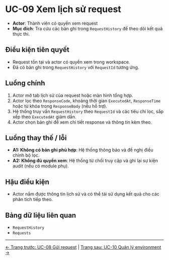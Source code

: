 # UC-09 Xem lịch sử request

- **Actor**: Thành viên có quyền xem request
- **Mục đích**: Tra cứu các bản ghi trong `RequestHistory` để theo dõi kết quả thực thi.

## Điều kiện tiên quyết
- Request tồn tại và actor có quyền xem trong workspace.
- Đã có bản ghi trong `RequestHistory` với `RequestId` tương ứng.

## Luồng chính
1. Actor mở tab lịch sử của request hoặc màn hình tổng hợp.
2. Actor lọc theo `ResponseCode`, khoảng thời gian `ExecutedAt`, `ResponseTime` hoặc từ khóa trong `ResponseBody` (nếu hỗ trợ).
3. Hệ thống truy vấn `RequestHistory` theo `RequestId` và các tiêu chí lọc, sắp xếp theo `ExecutedAt` giảm dần.
4. Actor chọn bản ghi để xem chi tiết response và thông tin kèm theo.

## Luồng thay thế / lỗi
- **A1: Không có bản ghi phù hợp**: Hệ thống thông báo và đề nghị điều chỉnh bộ lọc.
- **A2: Không đủ quyền xem**: Hệ thống từ chối truy cập và ghi lại sự kiện audit (nếu có module phụ).

## Hậu điều kiện
- Actor nắm được thông tin lịch sử và có thể tái sử dụng kết quả cho các phân tích tiếp theo.

## Bảng dữ liệu liên quan
- `RequestHistory`
- `Requests`
---
[← Trang trước: UC-08 Gửi request](UC-08_SendRequest.md) | [Trang sau: UC-10 Quản lý environment →](UC-10_ManageEnvironments.md)
